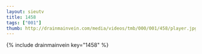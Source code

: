 ```yaml
--- 
layout: sieutv
title: 1458
tags: ["001"]
thumb: http://drainmainvein.com/media/videos/tmb/000/001/458/player.jpg
---
```

{% include drainmainvein key="1458" %} 
